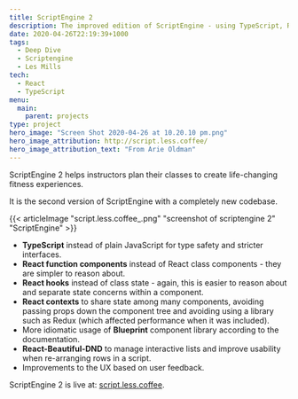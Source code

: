 ```yaml
---
title: ScriptEngine 2
description: The improved edition of ScriptEngine - using TypeScript, React Hooks, React Contexts, Blueprint and React Beautiful DND.
date: 2020-04-26T22:19:39+1000
tags:
  - Deep Dive
  - Scriptengine
  - Les Mills
tech:
  - React
  - TypeScript
menu:
  main:
    parent: projects
type: project
hero_image: "Screen Shot 2020-04-26 at 10.20.10 pm.png"
hero_image_attribution: http://script.less.coffee/
hero_image_attribution_text: "From Arie Oldman"
---
```


ScriptEngine 2 helps instructors plan their classes to create life-changing fitness experiences.

It is the second version of ScriptEngine with a completely new codebase.

{{< articleImage "script.less.coffee_.png" "screenshot of scriptengine 2" "ScriptEngine" >}}

- **TypeScript** instead of plain JavaScript for type safety and stricter interfaces.
- **React function components** instead of React class components - they are simpler to reason about.
- **React hooks** instead of class state - again, this is easier to reason about and separate state concerns within a component.
- **React contexts** to share state among many components, avoiding passing props down the component tree and avoiding using a library such as Redux (which affected performance when it was included).
- More idiomatic usage of **Blueprint** component library according to the documentation.
- **React-Beautiful-DND** to manage interactive lists and improve usability when re-arranging rows in a script.
- Improvements to the UX based on user feedback.

ScriptEngine 2 is live at: [script.less.coffee](http://script.less.coffee).
